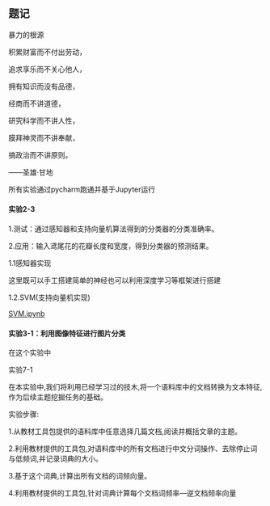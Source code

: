 ## 题记

暴力的根源

积累财富而不付出劳动，

追求享乐而不关心他人，

拥有知识而没有品德，

经商而不讲道德，

研究科学而不讲人性，

膜拜神灵而不讲奉献，

搞政治而不讲原则。

——圣雄·甘地



所有实验通过pycharm跑通并基于Jupyter运行



#### 实验2-3

1.测试：通过感知器和支持向量机算法得到的分类器的分类准确率。

2.应用：输入鸢尾花的花瓣长度和宽度，得到分类器的预测结果。

1.1感知器实现

这里既可以手工搭建简单的神经也可以利用深度学习等框架进行搭建



1.2.SVM(支持向量机实现)

[SVM.ipynb](https://github.com/juemie/Fundamentals_of_Artificial_Intelligence/blob/master/%E5%AE%9E%E9%AA%8C2-3/SVM.ipynb) 



#### 实验3-1：利用图像特征进行图片分类

在这个实验中



实验7-1

在本实验中,我们将利用已经学习过的技木,将一个语料库中的文档转换为文本特征,作为后续主题挖掘任务的基础。

实验步骤:

1.从教材工具包提供的语料库中任意选择几篇文档,阅读并概括文章的主题。

2.利用教材提供的工具包,对语料库中的所有文档进行中文分词操作、去除停止词与低频词,并记录词典的大小。

3.基于这个词典,计算出所有文档的词频向量。

4.利用教材提供的工具包,针对词典计算每个文档词频率—逆文档频率向量



